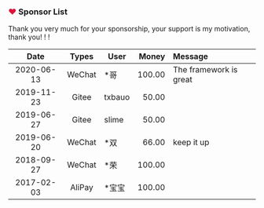 ### <font color=crimson>❤</font> Sponsor List

Thank you very much for your sponsorship, your support is my motivation, thank you! ! !

  Date     | Types  |  User    |  Money    |  Message
:---------:|:------:| -------- | ---------:|:--------- 
2020-06-13 | WeChat | *哥      |    100.00 | The framework is great
2019-11-23 | Gitee  | txbauo   |     50.00 |
2019-06-27 | Gitee  | slime    |     50.00 |
2019-06-20 | WeChat | *双      |     66.00 | keep it up
2018-09-27 | WeChat | *荣      |    100.00 | 
2017-02-03 | AliPay | *宝宝    |    100.00 | 